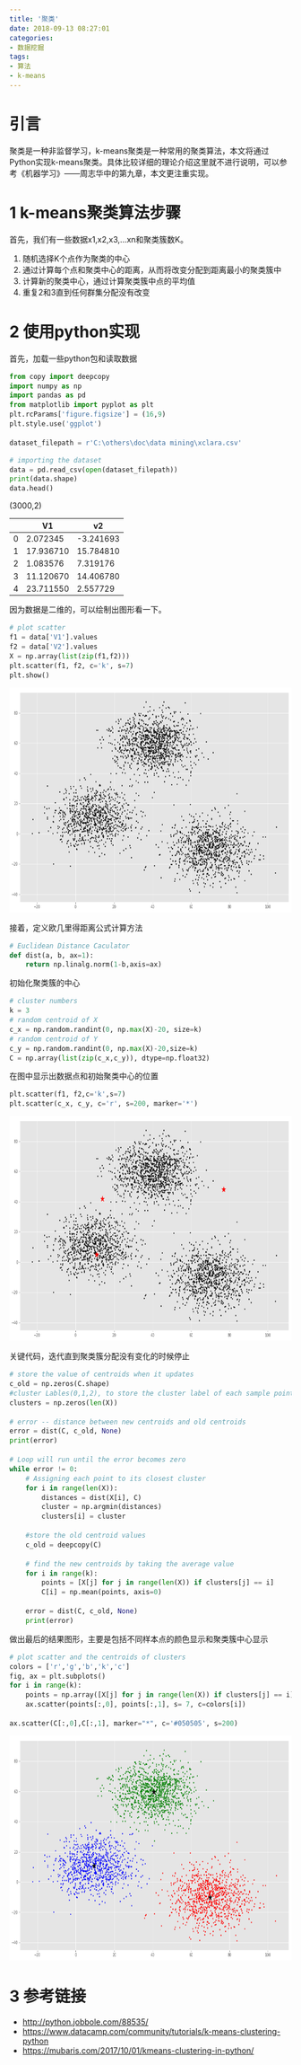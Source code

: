 ```yaml
---
title: '聚类'
date: 2018-09-13 08:27:01
categories:
- 数据挖掘
tags:
- 算法
- k-means
---
```



# 引言
聚类是一种非监督学习，k-means聚类是一种常用的聚类算法，本文将通过Python实现k-means聚类。具体比较详细的理论介绍这里就不进行说明，可以参考《机器学习》——周志华中的第九章，本文更注重实现。

# 1 k-means聚类算法步骤
首先，我们有一些数据x1,x2,x3,...xn和聚类簇数K。
1. 随机选择K个点作为聚类的中心
2. 通过计算每个点和聚类中心的距离，从而将改变分配到距离最小的聚类簇中
3. 计算新的聚类中心，通过计算聚类簇中点的平均值
4. 重复2和3直到任何群集分配没有改变

# 2 使用python实现
首先，加载一些python包和读取数据
```python
from copy import deepcopy
import numpy as np
import pandas as pd
from matplotlib import pyplot as plt
plt.rcParams['figure.figsize'] = (16,9)
plt.style.use('ggplot')

dataset_filepath = r'C:\others\doc\data mining\xclara.csv'
```
```python
# importing the dataset
data = pd.read_csv(open(dataset_filepath))
print(data.shape)
data.head()
```
(3000,2)

|      | V1        |    v2     |
| ---- | --------- | --------- |
| 0    | 2.072345  | -3.241693 |
| 1    | 17.936710 | 15.784810 |
| 2    | 1.083576  | 7.319176  |
| 3    | 11.120670 | 14.406780 |
| 4    | 23.711550 | 2.557729  |

因为数据是二维的，可以绘制出图形看一下。
```python
# plot scatter
f1 = data['V1'].values
f2 = data['V2'].values
X = np.array(list(zip(f1,f2)))
plt.scatter(f1, f2, c='k', s=7)
plt.show()
```
<img src="/images/DataMiningTheory/Cluster/scatter_01.png" width="600px" height="400px">

接着，定义欧几里得距离公式计算方法
```python
# Euclidean Distance Caculator
def dist(a, b, ax=1):
    return np.linalg.norm(1-b,axis=ax)
```

初始化聚类簇的中心
```python
# cluster numbers
k = 3
# random centroid of X
c_x = np.random.randint(0, np.max(X)-20, size=k)
# random centroid of Y
c_y = np.random.randint(0, np.max(X)-20,size=k)
C = np.array(list(zip(c_x,c_y)), dtype=np.float32)
```
在图中显示出数据点和初始聚类中心的位置
```python
plt.scatter(f1, f2,c='k',s=7)
plt.scatter(c_x, c_y, c='r', s=200, marker='*')
```
<img src="/images/DataMiningTheory/Cluster/scatter_02.png" width="600px" height="400px">

关键代码，迭代直到聚类簇分配没有变化的时候停止
```python
# store the value of centroids when it updates
c_old = np.zeros(C.shape)
#cluster Lables(0,1,2), to store the cluster label of each sample point 
clusters = np.zeros(len(X))

# error -- distance between new centroids and old centroids
error = dist(C, c_old, None)
print(error)

# Loop will run until the error becomes zero
while error != 0:
    # Assigning each point to its closest cluster
    for i in range(len(X)):
        distances = dist(X[i], C)
        cluster = np.argmin(distances)
        clusters[i] = cluster
    
    #store the old centroid values
    c_old = deepcopy(C)
    
    # find the new centroids by taking the average value
    for i in range(k):
        points = [X[j] for j in range(len(X)) if clusters[j] == i]
        C[i] = np.mean(points, axis=0)
    
    error = dist(C, c_old, None)
    print(error)
```
做出最后的结果图形，主要是包括不同样本点的颜色显示和聚类簇中心显示
```python
# plot scatter and the centroids of clusters
colors = ['r','g','b','k','c']
fig, ax = plt.subplots()
for i in range(k):
    points = np.array([X[j] for j in range(len(X)) if clusters[j] == i])
    ax.scatter(points[:,0], points[:,1], s= 7, c=colors[i])

ax.scatter(C[:,0],C[:,1], marker="*", c='#050505', s=200)
```
<img src="/images/DataMiningTheory/Cluster/scatter_03.png" width="600px" height="400px">

# 3 参考链接
- http://python.jobbole.com/88535/   
- https://www.datacamp.com/community/tutorials/k-means-clustering-python   
- https://mubaris.com/2017/10/01/kmeans-clustering-in-python/



